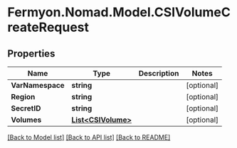# Fermyon.Nomad.Model.CSIVolumeCreateRequest

## Properties

Name | Type | Description | Notes
------------ | ------------- | ------------- | -------------
**VarNamespace** | **string** |  | [optional] 
**Region** | **string** |  | [optional] 
**SecretID** | **string** |  | [optional] 
**Volumes** | [**List&lt;CSIVolume&gt;**](CSIVolume.md) |  | [optional] 

[[Back to Model list]](../README.md#documentation-for-models) [[Back to API list]](../README.md#documentation-for-api-endpoints) [[Back to README]](../README.md)

